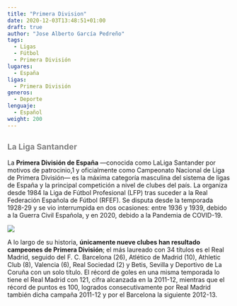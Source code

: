```yaml
---
title: "Primera Division"
date: 2020-12-03T13:48:51+01:00
draft: true
author: "Jose Alberto García Pedreño"
tags: 
  - Ligas
  - Fútbol
  - Primera División
lugares: 
  - España
ligas:
  - Primera División
generos:
  - Deporte
lenguaje: 
  - Español
weight: 200
---
```

## <span style="color:grey"><font size="4"> La Liga Santander</font></span>

La **Primera División de España** —conocida como LaLiga Santander por motivos de patrocinio,1 y oficialmente como Campeonato Nacional de Liga de Primera División— es la máxima categoría masculina del sistema de ligas de España y la principal competición a nivel de clubes del país. La organiza desde 1984 la Liga de Fútbol Profesional (LFP) tras suceder a la Real Federación Española de Fútbol (RFEF). Se disputa desde la temporada 1928-29 y se vio interrumpida en dos ocasiones: entre 1936 y 1939, debido a la Guerra Civil Española, y en 2020, debido a la Pandemia de COVID-19.

![](https://radio-corporacion.com/wp-content/uploads/2019/01/i.png)

A lo largo de su historia, **únicamente nueve clubes han resultado campeones de Primera División**; el más laureado con 34 títulos es el Real Madrid, seguido del F. C. Barcelona (26), Atlético de Madrid (10), Athletic Club (8), Valencia (6), Real Sociedad (2) y Betis, Sevilla y Deportivo de La Coruña con un solo título. El récord de goles en una misma temporada lo tiene el Real Madrid con 121, cifra alcanzada en la 2011-12, mientras que el récord de puntos es 100, logrados consecutivamente por Real Madrid también dicha campaña 2011-12 y por el Barcelona la siguiente 2012-13.